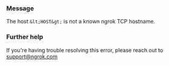 
### Message
The host `&lt;HOST&gt;` is not a known ngrok TCP hostname.

### Further help
If you're having trouble resolving this error, please reach out to [support@ngrok.com](mailto:support@ngrok.com?subject=Help%20with%20ERR_NGROK_4504)

